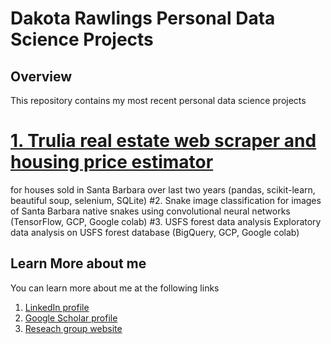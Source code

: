 # Dakota Rawlings Personal Data Science Projects

## Overview

This repository contains my most recent personal data science projects
# [1. Trulia real estate web scraper and housing price estimator](/santa_barbara_realestate_analysis)
for houses sold in Santa Barbara over last two years (pandas, scikit-learn, beautiful soup, selenium, SQLite)
#2. Snake image classification 
for images of Santa Barbara native snakes using convolutional neural networks (TensorFlow, GCP, Google colab)
#3. USFS forest data analysis
Exploratory data analysis on USFS forest database (BigQuery, GCP, Google colab)

## Learn More about me

You can learn more about me at the following links

1. [LinkedIn profile](https://www.linkedin.com/in/dakotarawlings/)
2. [Google Scholar profile](https://scholar.google.com/citations?view_op=list_works&hl=en&hl=en&user=X_x46vUAAAAJ)
3. [Reseach group website](http://www.segalman.mrl.ucsb.edu/)
